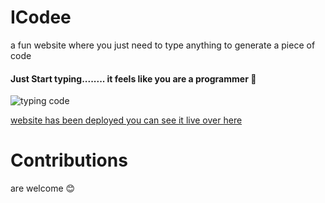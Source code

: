 # ICodee 

a fun website where you just need to type anything to generate a piece of code 

#### Just Start typing........ it feels like you are a programmer 🤭 

![typing code](https://res.cloudinary.com/dealga6fy/image/upload/v1608566024/captured_crlznb.gif) 

[website has been deployed you can see it live over here](https://icodee.netlify.app) 

# Contributions 
are welcome 😊